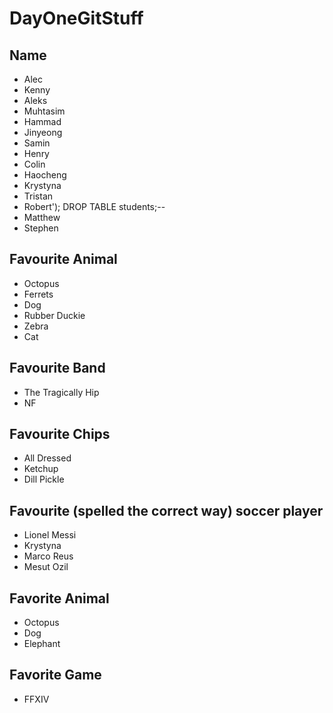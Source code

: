 # DayOneGitStuff

## Name
- Alec
- Kenny
- Aleks
- Muhtasim
- Hammad
- Jinyeong
- Samin 
- Henry
- Colin
- Haocheng
- Krystyna
- Tristan
- Robert'); DROP TABLE students;--
- Matthew
- Stephen

## Favourite Animal
- Octopus
- Ferrets
- Dog
- Rubber Duckie
- Zebra
- Cat

## Favourite Band 
- The Tragically Hip
- NF 

## Favourite Chips
- All Dressed
- Ketchup
- Dill Pickle
## Favourite (spelled the correct way) soccer player
- Lionel Messi
- Krystyna
- Marco Reus
- Mesut Ozil

## Favorite Animal
- Octopus
- Dog
- Elephant

## Favorite Game
- FFXIV